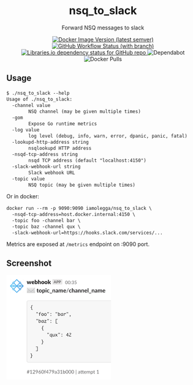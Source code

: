 <h1 align="center">nsq_to_slack</h1>
<p align="center">Forward NSQ messages to slack</p>

<p align="center">
  <a href="https://hub.docker.com/r/iamolegga/nsq_to_slack">
    <img alt="Docker Image Version (latest semver)" src="https://img.shields.io/docker/v/iamolegga/nsq_to_slack?sort=semver">
  </a>
  <a href="https://github.com/iamolegga/nsq_to_slack/actions/workflows/on-push-main.yml?query=branch%3Amain">
    <img alt="GitHub Workflow Status (with branch)" src="https://img.shields.io/github/actions/workflow/status/iamolegga/nsq_to_slack/on-push-main.yml?branch=main">
  </a>
  <a href="https://libraries.io/github/iamolegga/nsq_to_slack">
    <img alt="Libraries.io dependency status for GitHub repo" src="https://img.shields.io/librariesio/github/iamolegga/nsq_to_slack" />
  </a>
  <img alt="Dependabot" src="https://badgen.net/github/dependabot/iamolegga/nsq_to_slack" />
  <img alt="Docker Pulls" src="https://img.shields.io/docker/pulls/iamolegga/nsq_to_slack" />
</p>

## Usage

```
$ ./nsq_to_slack --help
Usage of ./nsq_to_slack:
  -channel value
    	NSQ channel (may be given multiple times)
  -gom
    	Expose Go runtime metrics
  -log value
    	log level (debug, info, warn, error, dpanic, panic, fatal)
  -lookupd-http-address string
    	nsqlookupd HTTP address
  -nsqd-tcp-address string
    	nsqd TCP address (default "localhost:4150")
  -slack-webhook-url string
    	Slack webhook URL
  -topic value
    	NSQ topic (may be given multiple times)
```

Or in docker:

```shell
docker run --rm -p 9090:9090 iamolegga/nsq_to_slack \
  -nsqd-tcp-address=host.docker.internal:4150 \
  -topic foo -channel bar \
  -topic baz -channel qux \
  -slack-webhook-url=https://hooks.slack.com/services/...
```

Metrics are exposed at `/metrics` endpoint on :9090 port.

## Screenshot

![screenshot](./img.png)
